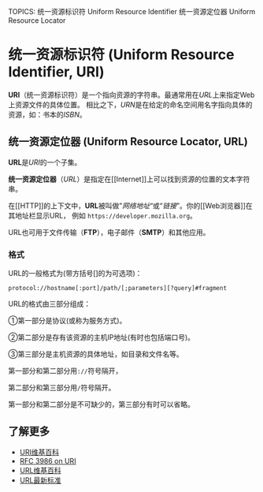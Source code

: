 TOPICS: 统一资源标识符
        Uniform Resource Identifier
        统一资源定位器
        Uniform Resource Locator

# 统一资源标识符 (Uniform Resource Identifier, URI)

**URI**（统一资源标识符）是一个指向资源的字符串。最通常用在*URL*上来指定Web上资源文件的具体位置。
相比之下，*URN*是在给定的命名空间用名字指向具体的资源，如：书本的*ISBN*。

## 统一资源定位器 (Uniform Resource Locator, URL)

**URL**是*URI*的一个子集。

**统一资源定位器**（*URL*）是指定在[[Internet]]上可以找到资源的位置的文本字符串。

在[[HTTP]]的上下文中，**URL**被叫做”*网络地址*“或“*链接*”。你的[[Web浏览器]]在其地址栏显示URL，
例如 `https://developer.mozilla.org`。

URL也可用于文件传输（**FTP**），电子邮件（**SMTP**）和其他应用。

### 格式

URL的一般格式为(带方括号[]的为可选项)：

```http
protocol://hostname[:port]/path/[;parameters][?query]#fragment
```

URL的格式由三部分组成：

①第一部分是协议(或称为服务方式)。

②第二部分是存有该资源的主机IP地址(有时也包括端口号)。

③第三部分是主机资源的具体地址，如目录和文件名等。

第一部分和第二部分用`://`符号隔开，

第二部分和第三部分用`/`符号隔开。

第一部分和第二部分是不可缺少的，第三部分有时可以省略。

## 了解更多

- [URI维基百科](https://en.wikipedia.org/wiki/URI)
- [RFC 3986 on URI](http://tools.ietf.org/html/rfc3986)
- [URL维基百科](https://zh.wikipedia.org/wiki/URL)
- [URL最新标准](https://url.spec.whatwg.org/)
